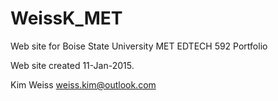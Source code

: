 # WeissK_MET
Web site for Boise State University MET EDTECH 592 Portfolio

Web site created 11-Jan-2015.

Kim Weiss
weiss.kim@outlook.com

